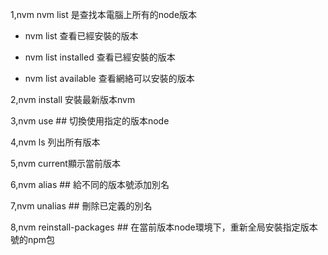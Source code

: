 1,nvm nvm list 是查找本電腦上所有的node版本

- nvm list 查看已經安裝的版本

- nvm list installed 查看已經安裝的版本

- nvm list available 查看網絡可以安裝的版本

2,nvm install 安裝最新版本nvm

3,nvm use <version> ## 切換使用指定的版本node

4,nvm ls 列出所有版本

5,nvm current顯示當前版本

6,nvm alias <name> <version> ## 給不同的版本號添加別名

7,nvm unalias <name> ## 刪除已定義的別名

8,nvm reinstall-packages <version> ## 在當前版本node環境下，重新全局安裝指定版本號的npm包

